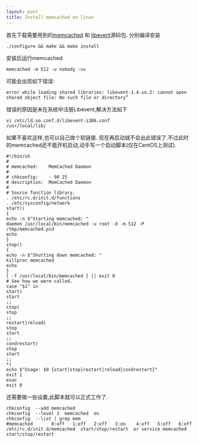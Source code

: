 ```yaml
---
layout: post
title: Install memcached on linux
---
```


首先下载需要用到的<a href="http://www.danga.com/memcached/">memcached</a> 和 <a href="http://www.monkey.org/~provos/libevent/">libevent</a>源码包.
分别编译安装
<pre><code>./configure &amp;&amp; make &amp;&amp; make install</code></pre>
安装后运行memcached
<pre><code>memcached -m 512 -u nobody -vv</code></pre>
可能会出现如下错误:
<pre><code>error while loading shared libraries: libevent-1.4.so.2: cannot open shared object file: No such file or directory”</code></pre>
错误的原因是未在系统中注册Libevent,解决方法如下
<pre><code>vi /etc/ld.so.conf.d/libevent-i386.conf
/usr/local/lib/</code></pre>
如果不喜欢这样,也可以自己做个软链接.
现在再启动就不会出此错误了.不过此时的memcached还不能开机启动,动手写一个启动脚本(仅在CentOS上测试).<!--more-->
<pre><code>#!/bin/sh
#
# memcached:    MemCached Daemon
#
# chkconfig:    - 90 25
# description:  MemCached Daemon
#
# Source function library.
. /etc/rc.d/init.d/functions
. /etc/sysconfig/network
start()
{
echo -n $"Starting memcached: "
daemon /usr/local/bin/memcached -u root -d -m 512 -P /tmp/memcached.pid
echo
}
stop()
{
echo -n $"Shutting down memcached: "
killproc memcached
echo
}
[ -f /usr/local/bin/memcached ] || exit 0
# See how we were called.
case "$1" in
start)
start
;;
stop)
stop
;;
restart|reload)
stop
start
;;
condrestart)
stop
start
;;
*)
echo $"Usage: $0 {start|stop|restart|reload|condrestart}"
exit 1
esac
exit 0</code></pre>
还需要做一些设置,此脚本就可以正式工作了.
<pre><code>chkconfig  --add memcached
chkconfig  --level 3  memcached  on
chkconfig  --list | grep mem
#memcached       0:off   1:off   2:off   3:on    4:off   5:off   6:off
/etc/rc.d/init.d/memcached  start/stop/restart  or service memcached start/stop/restart</code></pre>
